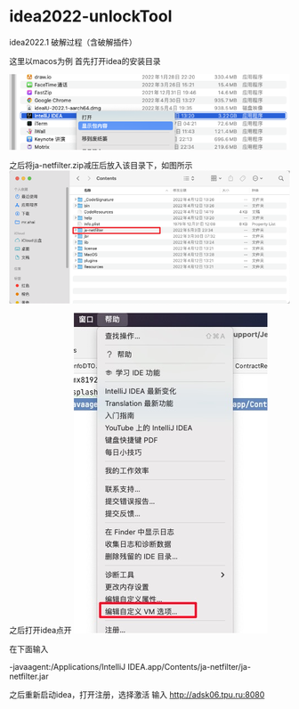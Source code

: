 # idea2022-unlockTool
idea2022.1 破解过程（含破解插件）

这里以macos为例
首先打开idea的安装目录

![1](./img/01.png)

之后将ja-netfilter.zip减压后放入该目录下，如图所示
![2](./img/02.png)

之后打开idea点开
![2](./img/03.png)

在下面输入

-javaagent:/Applications/IntelliJ IDEA.app/Contents/ja-netfilter/ja-netfilter.jar

之后重新启动idea，打开注册，选择激活
输入 http://adsk06.tpu.ru:8080